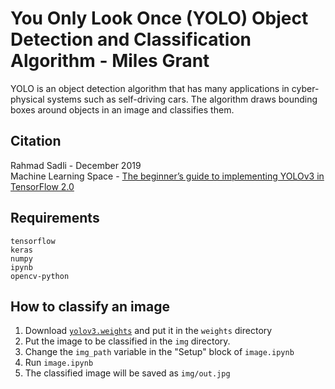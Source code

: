# You Only Look Once (YOLO) Object Detection and Classification Algorithm - Miles Grant

YOLO is an object detection algorithm that has many applications in cyber-physical systems such as self-driving cars. The algorithm draws bounding boxes around objects in an image and classifies them.

## Citation
Rahmad Sadli - December 2019 </br>
Machine Learning Space - [The beginner’s guide to implementing YOLOv3 in TensorFlow 2.0 ](https://machinelearningspace.com/yolov3-tensorflow-2-part-1/)

## Requirements
```
tensorflow
keras
numpy
ipynb
opencv-python
```
## How to classify an image
1. Download [`yolov3.weights`](https://pjreddie.com/media/files/yolov3.weights) and put it in the `weights` directory
2. Put the image to be classified in the `img` directory.
3. Change the `img_path` variable in the "Setup" block of `image.ipynb`
4. Run `image.ipynb`
5. The classified image will be saved as `img/out.jpg`
